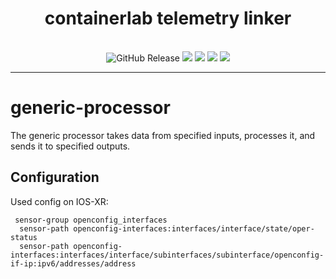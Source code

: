 <h1 align="center">containerlab telemetry linker</h1>
<p align="center">
    <br>
    <img alt="GitHub Release" src="https://img.shields.io/github/v/release/hawkv6/generic-processor?display_name=release&style=flat-square">
    <img src="https://img.shields.io/badge/go%20report-A+-brightgreen.svg?style=flat-square">
    <img src="https://img.shields.io/github/actions/workflow/status/hawkv6/generic-processor/testing.yaml?style=flat-square&label=tests">
    <img src="https://img.shields.io/codecov/c/github/hawkv6/generic-processor?style=flat-square">
    <img src="https://img.shields.io/github/actions/workflow/status/hawkv6/generic-processor/golangci-lint.yaml?style=flat-square&label=checks">
</p>

<p align="center">
</p>

---


# generic-processor
The generic processor takes data from specified inputs, processes it, and sends it to specified outputs.

## Configuration

Used config on IOS-XR:
```
 sensor-group openconfig_interfaces
  sensor-path openconfig-interfaces:interfaces/interface/state/oper-status
  sensor-path openconfig-interfaces:interfaces/interface/subinterfaces/subinterface/openconfig-if-ip:ipv6/addresses/address
```

